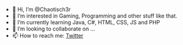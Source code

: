 - 👋 Hi, I’m @Chaotisch3r
- 👀 I’m interested in Gaming, Programming and other stuff like that.
- 🌱 I’m currently learning Java, C#, HTML, CSS, JS and PHP
- 💞️ I’m looking to collaborate on ...
- 📫 How to reach me: <a href="www.twitter.com/chaotisch3r">Twitter</a>

<!---
Chaotisch3r/Chaotisch3r is a ✨ special ✨ repository because its `README.md` (this file) appears on your GitHub profile.
You can click the Preview link to take a look at your changes.
--->
